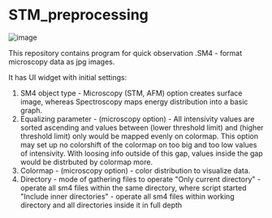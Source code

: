 # STM_preprocessing
![image](https://user-images.githubusercontent.com/65440465/221204555-7dd88d97-9160-43b7-8283-6e4d5bb3d549.png)


This repository contains program for quick observation .SM4 - format microscopy data as jpg images.

It has UI widget with initial settings:
1. SM4 object type - Microscopy (STM, AFM) option creates surface image, whereas Spectroscopy maps energy distribution into a basic graph.
2. Equalizing parameter - (microscopy option) - All intensivity values are sorted ascending and values between (lower threshold limit) and (higher threshold limit) only would be mapped evenly on colormap. This option may set up no colorshift of the colormap on too big and too low values of intensivity. With loosing info outside of this gap, values inside the gap would be distrbuted by colormap more. 
3. Colormap - (microscopy option) - color distribution to visualize data.
4. Directory - mode of gathering files to operate
"Only current directory" - operate all sm4 files within the same directory, where script started
"Include inner directories" - operate all sm4 files within working directory and all directories inside it in full depth     
